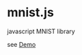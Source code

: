 # mnist.js
javascript MNIST library

see [Demo](http://amrocs.github.io/mnist_demo/demo.html "demo")
